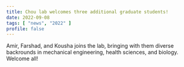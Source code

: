 ```yaml
---
title: Chou lab welcomes three additional graduate students!
date: 2022-09-08
tags: [ "news", "2022" ]
profile: false
---
```


Amir, Farshad, and Kousha joins the lab, bringing with them diverse backrounds in mechanical engineering, health sciences, and biology. Welcome all!

<!--more-->

